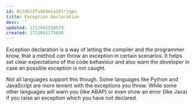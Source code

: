 ```yaml
---
id: 8itdkl37u4k5miyi6trjqpo
title: Exception Declaration
desc: ''
updated: 1712942310579
created: 1712941175056
---
```


Exception declaration is a way of letting the compiler and the programmer know, that a method _can_ throw an exception in certain scenarios. It helps set clear expectations of the code behaviour and also warn the developer in case an possible exception is not caught. 

Not all languages support this though. Some languages like Python and JavaScript are more lenient with the exceptions you throw. While some other languages will warn you (like ABAP) or even show an error (like Java) if you raise an exception which you have not declared.